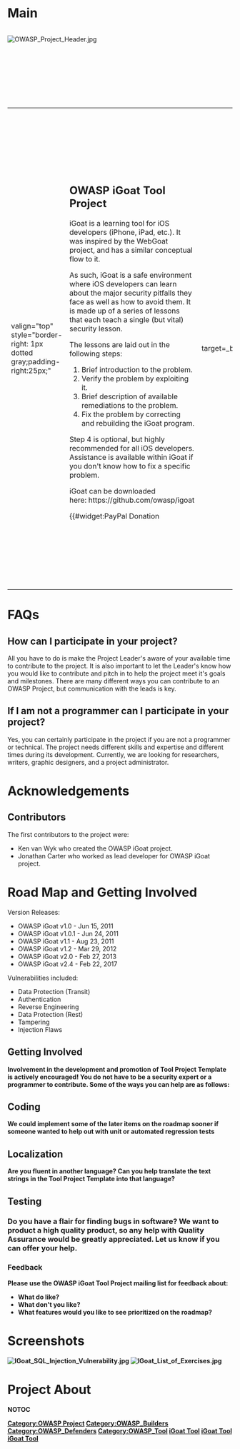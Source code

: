 # Main

<div style="width:100%;height:160px;border:0,margin:0;overflow: hidden;">

![OWASP_Project_Header.jpg](OWASP_Project_Header.jpg
"OWASP_Project_Header.jpg")

</div>

<table>
<tbody>
<tr class="odd">
<td><p>valign="top" style="border-right: 1px dotted gray;padding-right:25px;"</p></td>
<td><h2 id="owasp_igoat_tool_project">OWASP iGoat Tool Project</h2>
<p>iGoat is a learning tool for iOS developers (iPhone, iPad, etc.). It was inspired by the WebGoat project, and has a similar conceptual flow to it.</p>
<p>As such, iGoat is a safe environment where iOS developers can learn about the major security pitfalls they face as well as how to avoid them. It is made up of a series of lessons that each teach a single (but vital) security lesson.</p>
<p>The lessons are laid out in the following steps:</p>
<ol>
<li>Brief introduction to the problem.</li>
<li>Verify the problem by exploiting it.</li>
<li>Brief description of available remediations to the problem.</li>
<li>Fix the problem by correcting and rebuilding the iGoat program.</li>
</ol>
<p>Step 4 is optional, but highly recommended for all iOS developers. Assistance is available within iGoat if you don't know how to fix a specific problem.</p>
<p>iGoat can be downloaded here: https://github.com/owasp/igoat</p>
<p>{{#widget:PayPal Donation</p></td>
<td><p>target=_blank</p></td>
<td><p>budget=OWASP iGoat</p>
<p>}}</p>
<h2 id="description">Description</h2>
<p>iGoat has been designed and built to be a foundation on which to build a series of iOS security lessons. The initial iGoat release will include a handful of lessons to work through, but one of the aims of the project is to build a community of developers to help build out additional lessons over time -- much as WebGoat has before it.</p>
<h2 id="licensing">Licensing</h2>
<p>iGoat is free software, released under the GPLv3 license.</p></td>
<td><p>valign="top" style="padding-left:25px;width:200px;border-right: 1px dotted gray;padding-right:25px;"</p></td>
<td><h2 id="project_resources">Project Resources</h2>
<p><a href="https://github.com/OWASP/igoat">Installation Package</a></p>
<p><a href="https://github.com/owasp/igoat">Source Code</a></p>
<p>What's New (Revision History)</p>
<p>Documentation</p>
<p>Wiki Home Page</p>
<p><a href="https://github.com/owasp/igoat/issues">Issue Tracker</a></p>
<p><a href="https://www.owasp.org/images/3/30/Igoat_preso.ppt">Slide Presentation</a></p>
<p>Video</p>
<h2 id="project_leader">Project Leader</h2>
<p>Swaroop Yermalkar</p>
<h2 id="related_projects">Related Projects</h2>
<ul>
<li><a href="https://www.owasp.org/index.php/Category:OWASP_WebGoat_Project#tab=Main">OWASP_Webgoat</a></li>
</ul>
<h2 id="classifications">Classifications</h2>
<table>
<tbody>
<tr class="odd">
<td><p>colspan="2" align="center"</p></td>
<td><figure>
<img src="Project_Type_Files_TOOL.jpg" title="Project_Type_Files_TOOL.jpg" alt="Project_Type_Files_TOOL.jpg" /><figcaption>Project_Type_Files_TOOL.jpg</figcaption>
</figure></td>
</tr>
<tr class="even">
<td><p>rowspan="2" align="center" valign="top" width="50%"</p></td>
<td><figure>
<img src="Owasp-incubator-trans-85.png" title="Owasp-incubator-trans-85.png" alt="Owasp-incubator-trans-85.png" /><figcaption>Owasp-incubator-trans-85.png</figcaption>
</figure></td>
</tr>
<tr class="odd">
<td><p>align="center" valign="top" width="50%"</p></td>
<td><figure>
<img src="Owasp-defenders-small.png" title="Owasp-defenders-small.png" alt="Owasp-defenders-small.png" /><figcaption>Owasp-defenders-small.png</figcaption>
</figure></td>
</tr>
<tr class="even">
<td><p>colspan="2" align="center"</p></td>
<td><figure>
<img src="Agplv3-155x51.png" title="Agplv3-155x51.png" alt="Agplv3-155x51.png" /><figcaption>Agplv3-155x51.png</figcaption>
</figure></td>
</tr>
</tbody>
</table></td>
<td><p>valign="top" style="padding-left:25px;width:200px;"</p></td>
<td><h2 id="news_and_events">News and Events</h2>
<ul>
<li>TBD</li>
</ul></td>
</tr>
</tbody>
</table>

# FAQs

## How can I participate in your project?

All you have to do is make the Project Leader's aware of your available
time to contribute to the project. It is also important to let the
Leader's know how you would like to contribute and pitch in to help the
project meet it's goals and milestones. There are many different ways
you can contribute to an OWASP Project, but communication with the leads
is key.

## If I am not a programmer can I participate in your project?

Yes, you can certainly participate in the project if you are not a
programmer or technical. The project needs different skills and
expertise and different times during its development. Currently, we are
looking for researchers, writers, graphic designers, and a project
administrator.

# Acknowledgements

## Contributors

The first contributors to the project were:

  - Ken van Wyk who created the OWASP iGoat project.
  - Jonathan Carter who worked as lead developer for OWASP iGoat
    project.

# Road Map and Getting Involved

Version Releases:

  - OWASP iGoat v1.0 - Jun 15, 2011
  - OWASP iGoat v1.0.1 - Jun 24, 2011
  - OWASP iGoat v1.1 - Aug 23, 2011
  - OWASP iGoat v1.2 - Mar 29, 2012
  - OWASP iGoat v2.0 - Feb 27, 2013
  - OWASP iGoat v2.4 - Feb 22, 2017

Vulnerabilities included:

  - Data Protection (Transit)
  - Authentication
  - Reverse Engineering
  - Data Protection (Rest)
  - Tampering
  - Injection Flaws<strong><strong>

## Getting Involved

Involvement in the development and promotion of Tool Project Template is
actively encouraged\! You do not have to be a security expert or a
programmer to contribute. Some of the ways you can help are as follows:

## Coding

We could implement some of the later items on the roadmap sooner if
someone wanted to help out with unit or automated regression tests

## Localization

Are you fluent in another language? Can you help translate the text
strings in the <strong>Tool Project Template</strong> into that
language?

## Testing

### Do you have a flair for finding bugs in software? We want to product a high quality product, so any help with Quality Assurance would be greatly appreciated. Let us know if you can offer your help.



### Feedback

Please use the OWASP iGoat Tool Project mailing list for feedback about:

  - What do like?
  - What don't you like?
  - What features would you like to see prioritized on the roadmap?

# Screenshots

![IGoat_SQL_Injection_Vulnerability.jpg](IGoat_SQL_Injection_Vulnerability.jpg
"IGoat_SQL_Injection_Vulnerability.jpg")
![IGoat_List_of_Exercises.jpg](IGoat_List_of_Exercises.jpg
"IGoat_List_of_Exercises.jpg")

# Project About

__NOTOC__ <headertabs></headertabs>

[Category:OWASP Project](Category:OWASP_Project "wikilink")
[Category:OWASP_Builders](Category:OWASP_Builders "wikilink")
[Category:OWASP_Defenders](Category:OWASP_Defenders "wikilink")
[Category:OWASP_Tool](Category:OWASP_Tool "wikilink") [iGoat
Tool](Category:Projects "wikilink") [iGoat
Tool](Category:Lab_Projects "wikilink") [iGoat
Tool](Category:OWASP_iGoat_Tool_Project "wikilink")
